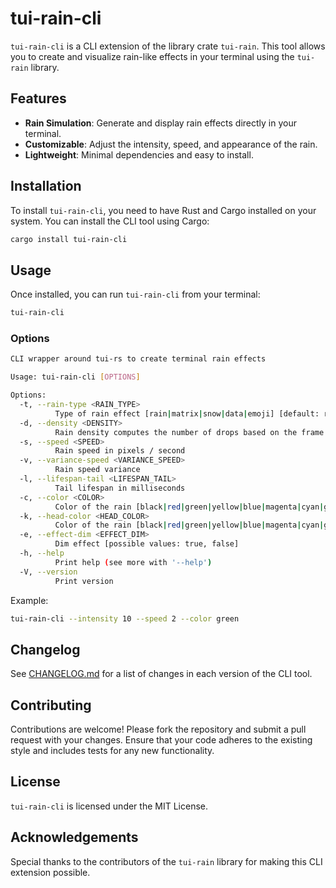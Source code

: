# tui-rain-cli

`tui-rain-cli` is a CLI extension of the library crate `tui-rain`. This tool allows you to create and visualize rain-like effects in your terminal using the `tui-rain` library.

## Features

- **Rain Simulation**: Generate and display rain effects directly in your terminal.
- **Customizable**: Adjust the intensity, speed, and appearance of the rain.
- **Lightweight**: Minimal dependencies and easy to install.

## Installation

To install `tui-rain-cli`, you need to have Rust and Cargo installed on your system. You can install the CLI tool using Cargo:

```sh
cargo install tui-rain-cli
```

## Usage

Once installed, you can run `tui-rain-cli` from your terminal:

```sh
tui-rain-cli
```

### Options

```bash
CLI wrapper around tui-rs to create terminal rain effects

Usage: tui-rain-cli [OPTIONS]

Options:
  -t, --rain-type <RAIN_TYPE>
          Type of rain effect [rain|matrix|snow|data|emoji] [default: rain] [possible values: rain, matrix, snow, data, emoji]
  -d, --density <DENSITY>
          Rain density computes the number of drops based on the frame size. Lower value is denser
  -s, --speed <SPEED>
          Rain speed in pixels / second
  -v, --variance-speed <VARIANCE_SPEED>
          Rain speed variance
  -l, --lifespan-tail <LIFESPAN_TAIL>
          Tail lifespan in milliseconds
  -c, --color <COLOR>
          Color of the rain [black|red|green|yellow|blue|magenta|cyan|gray|darkgray|lightred|lightgreen|lightyellow|lightblue|lightmagenta|lightcyan|white]
  -k, --head-color <HEAD_COLOR>
          Color of the rain [black|red|green|yellow|blue|magenta|cyan|gray|darkgray|lightred|lightgreen|lightyellow|lightblue|lightmagenta|lightcyan|white]
  -e, --effect-dim <EFFECT_DIM>
          Dim effect [possible values: true, false]
  -h, --help
          Print help (see more with '--help')
  -V, --version
          Print version
```

Example:

```sh
tui-rain-cli --intensity 10 --speed 2 --color green
```

## Changelog

See [CHANGELOG.md](CHANGELOG.md) for a list of changes in each version of the CLI tool.

## Contributing

Contributions are welcome! Please fork the repository and submit a pull request with your changes. Ensure that your code adheres to the existing style and includes tests for any new functionality.

## License

`tui-rain-cli` is licensed under the MIT License.

## Acknowledgements

Special thanks to the contributors of the `tui-rain` library for making this CLI extension possible.
